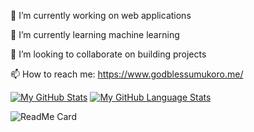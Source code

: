 🔭 I’m currently working on web applications

🌱 I’m currently learning machine learning

👯 I’m looking to collaborate on building projects

📫 How to reach me: https://www.godblessumukoro.me/

[![My GitHub Stats](https://github-readme-stats.vercel.app/api/?username=umukoroG&count_private=true&theme=tokyonight&showicons=true)]()
[![My GitHub Language Stats](https://github-readme-stats.vercel.app/api/top-langs/?username=umukoroG&langs_count=5&theme=tokyonight)]()



![ReadMe Card](https://github-readme-stats.vercel.app/api/pin/?username=umukoroG&repo=umukoroG)

